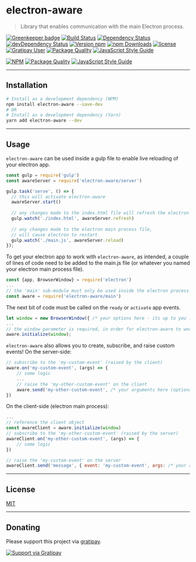 # electron-aware

>Library that enables communication with the main Electron process.

[![Greenkeeper badge](https://badges.greenkeeper.io/Heartnett/electron-aware.svg)](https://greenkeeper.io/) [![Build Status](https://travis-ci.org/Heartnett/electron-aware.svg?branch=master)](https://travis-ci.org/Heartnett/electron-aware) [![Dependency Status](https://gemnasium.com/badges/github.com/Heartnett/electron-aware.svg)](https://gemnasium.com/github.com/Heartnett/electron-aware) [![devDependency Status](https://david-dm.org/Heartnett/electron-aware/dev-status.svg)](https://david-dm.org/Heartnett/electron-aware?type=dev) [![Version npm](https://img.shields.io/npm/v/electron-aware.svg?style=flat-square)](https://www.npmjs.com/package/electron-aware) [![npm Downloads](https://img.shields.io/npm/dm/electron-aware.svg?style=flat-square)](https://www.npmjs.com/package/electron-aware) [![license](https://img.shields.io/github/license/Heartnett/electron-aware.svg)](https://github.com/Heartnett/electron-aware/blob/master/LICENSE) [![Gratipay User](https://img.shields.io/gratipay/user/Heartnett.svg)](https://gratipay.com/Heartnett/) [![Package Quality](http://npm.packagequality.com/shield/electron-aware.svg)](http://packagequality.com/#?package=electron-aware) [![JavaScript Style Guide](https://img.shields.io/badge/code_style-standard-brightgreen.svg)](https://standardjs.com)

[![NPM](https://nodei.co/npm/electron-aware.png?downloads=true)](https://nodei.co/npm/electron-aware/) 
[![Package Quality](http://npm.packagequality.com/badge/electron-aware.png)](http://packagequality.com/#?package=electron-aware)
[![JavaScript Style Guide](https://cdn.rawgit.com/feross/standard/master/badge.svg)](https://github.com/feross/standard)


---
## Installation
```sh
# Install as a development dependency (NPM)
npm install electron-aware --save-dev
# OR
# Install as a development dependency (Yarn)
yarn add electron-aware --dev
```
---
## Usage

`electron-aware` can be used inside a gulp file to enable live reloading of your electron app.

```javascript
const gulp = require('gulp')
const awareServer = require('electron-aware/server')

gulp.task('serve', () => {
  // this will activate electron-aware
  awareServer.start()
  
  // any changes made to the index.html file will refresh the electron app 
  gulp.watch('./index.html', awareServer.refresh)
  
  // any changes made to the electron main process file,
  // will cause electron to restart 
  gulp.watch('./main.js', awareServer.reload)
});
```
To get your electron app to work with `electron-aware`, as intended, a couple of lines of code need to be added to the main.js file (or whatever you named your electron main process file).

```javascript
const {app, BrowserWindow} = require('electron')
...
// the 'main' sub-module must only be used inside the electron process!
const aware = require('electron-aware/main')
```

The next bit of code must be called on the `ready` or `activate` app events.

```javascript
let window = new BrowserWindow({ /* your options here - its up to you :) */ });
...
// the window parameter is required, in order for electron-aware to work
aware.initialize(window);
```

`electron-aware` also allows you to create, subscribe, and raise custom events!
On the server-side:
```javascript
// subscribe to the 'my-custom-event' (raised by the client)
aware.on('my-custom-event', (args) => {
    // some logic
    ...
    // raise the 'my-other-custom-event' on the client
    aware.send('my-other-custom-event', /* your arguments here (optional) */)
})
```
On the client-side (electron main process):
```javascript
...
// reference the client object
const awareClient = aware.initialize(window)
// subscribe to the 'my-other-custom-event' (raised by the server)
awareClient.on('my-other-custom-event', (args) => {
    // some logic
})

// raise the 'my-custom-event' on the server
awareClient.send('message', { event: 'my-custom-event', args: /* your arguments here (optional) */ })
```

----
## License
[MIT](https://github.com/heartnett/electron-aware/blob/master/LICENSE)

----
## Donating
Please support this project via [gratipay](https://gratipay.com/Heartnett/).

[![Support via Gratipay](https://cdn.rawgit.com/gratipay/gratipay-badge/2.3.0/dist/gratipay.svg)](https://gratipay.com/Heartnett/)
